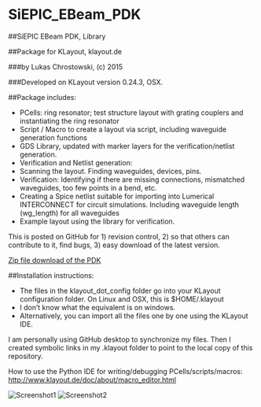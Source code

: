 # SiEPIC_EBeam_PDK

##SiEPIC EBeam PDK, Library

##Package for KLayout, klayout.de

###by Lukas Chrostowski, (c) 2015

###Developed on KLayout version 0.24.3, OSX.

##Package includes:

- PCells: ring resonator; test structure layout with grating couplers and instantiating the ring resonator
- Script / Macro to create a layout via script, including waveguide generation functions
- GDS Library, updated with marker layers for the verification/netlist generation.
- Verification and Netlist generation: 
 - Scanning the layout. Finding waveguides, devices, pins.  
 - Verification: Identifying if there are missing connections, mismatched waveguides, too few points in a bend, etc. 
 - Creating a Spice netlist suitable for importing into Lumerical INTERCONNECT for circuit simulations. Including waveguide length (wg_length) for all waveguides
 - Example layout using the library for verification.



This is posted on GitHub for 1) revision control, 2) so that others can contribute to it, find bugs, 3) easy download of the latest version.

<a href="https://github.com/lukasc-ubc/SiEPIC_EBeam_PDK/archive/master.zip">Zip file download of the PDK</a>

##Installation instructions:

 - The files in the klayout_dot_config folder go into your KLayout configuration folder. On Linux and OSX, this is $HOME/.klayout
 - I don’t know what the equivalent is on windows. 
 - Alternatively, you can import all the files one by one using the KLayout IDE.

I am personally using GitHub desktop to synchronize my files. Then I created symbolic links in my .klayout folder to point to the local copy of this repository.




How to use the Python IDE for writing/debugging PCells/scripts/macros:
http://www.klayout.de/doc/about/macro_editor.html


![Screenshot1](https://s3.amazonaws.com/edx-course-phot1x-chrostowski/PastedGraphic-9.png)
![Screenshot2](https://s3.amazonaws.com/edx-course-phot1x-chrostowski/PastedGraphic-10.png)
